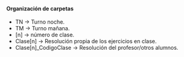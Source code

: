#### Organización de carpetas 
- TN &rarr; Turno noche.
- TM &rarr; Turno mañana.
- [n] &rarr; número de clase.
- Clase[n] &rarr; Resolución propia de los ejercicios en clase.
- Clase[n]_CodigoClase &rarr;  Resolución del profesor/otros alumnos.
